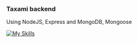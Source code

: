 ### Taxami backend

Using NodeJS, Express and MongoDB, Mongoose

[![My Skills](https://skillicons.dev/icons?i=nodejs,express,mongodb&theme=dark)](https://skillicons.dev)
